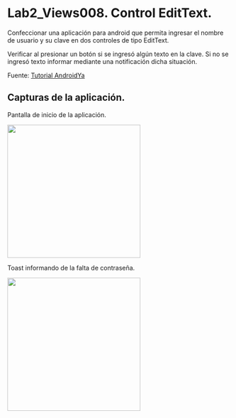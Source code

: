 # Lab2_Views008. Control EditText.

Confeccionar una aplicación para android que permita ingresar el nombre de usuario y su clave en dos controles de tipo EditText.

Verificar al presionar un botón si se ingresó algún texto en la clave. Si no se ingresó texto informar mediante una notificación dicha situación.

Fuente: [Tutorial AndroidYa](http://www.tutorialesprogramacionya.com/javaya/androidya/androidstudioya/detalleconcepto.php?codigo=10&inicio=0)

## Capturas de la aplicación.

Pantalla de inicio de la aplicación.

<img src="https://dl.dropboxusercontent.com/u/52992573/PGL/Lab2/Views/Lab2_Views008_1.png" width="300">

Toast informando de la falta de contraseña.

<img src="https://dl.dropboxusercontent.com/u/52992573/PGL/Lab2/Views/Lab2_Views008_2.png" width="300">
